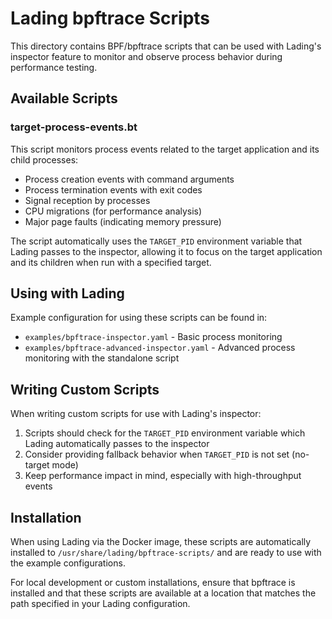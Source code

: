 # Lading bpftrace Scripts

This directory contains BPF/bpftrace scripts that can be used with Lading's inspector feature to monitor and observe process behavior during performance testing.

## Available Scripts

### target-process-events.bt

This script monitors process events related to the target application and its child processes:

- Process creation events with command arguments
- Process termination events with exit codes
- Signal reception by processes
- CPU migrations (for performance analysis)
- Major page faults (indicating memory pressure)

The script automatically uses the `TARGET_PID` environment variable that Lading passes to the inspector, allowing it to focus on the target application and its children when run with a specified target.

## Using with Lading

Example configuration for using these scripts can be found in:
- `examples/bpftrace-inspector.yaml` - Basic process monitoring
- `examples/bpftrace-advanced-inspector.yaml` - Advanced process monitoring with the standalone script

## Writing Custom Scripts

When writing custom scripts for use with Lading's inspector:

1. Scripts should check for the `TARGET_PID` environment variable which Lading automatically passes to the inspector
2. Consider providing fallback behavior when `TARGET_PID` is not set (no-target mode)
3. Keep performance impact in mind, especially with high-throughput events

## Installation

When using Lading via the Docker image, these scripts are automatically installed to `/usr/share/lading/bpftrace-scripts/` and are ready to use with the example configurations.

For local development or custom installations, ensure that bpftrace is installed and that these scripts are available at a location that matches the path specified in your Lading configuration.